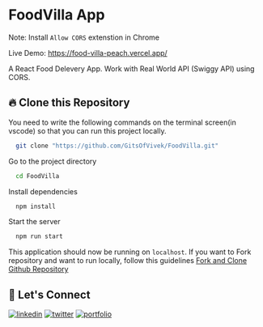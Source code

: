# FoodVilla App

Note: Install `Allow CORS` extenstion in Chrome

Live Demo: https://food-villa-peach.vercel.app/

A React Food Delevery App.
Work with Real World API (Swiggy API) using CORS.
  
  
  ## 🔥 Clone this Repository
You need to write the following commands on the terminal screen(in vscode) so that you can run this project locally.

```bash
  git clone "https://github.com/GitsOfVivek/FoodVilla.git"
```
Go to the project directory

```bash
  cd FoodVilla
```
Install dependencies
```bash
  npm install
```
Start the server
```bash
  npm run start
```

This application should now be running on `localhost`. If you want to Fork repository and want to run locally, follow this guidelines [Fork and Clone Github Repository](https://docs.github.com/en/get-started/quickstart/fork-a-repo)

## 🔗 Let's Connect
[![linkedin](https://img.shields.io/badge/LinkedIn-0077B5?style=for-the-badge&logo=linkedin&logoColor=white)](https://www.linkedin.com/in/vivek9999/)
[![twitter](https://img.shields.io/badge/Twitter-1DA1F2?style=for-the-badge&logo=twitter&logoColor=white)](https://twitter.com/V1V3K__)
[![portfolio](https://img.shields.io/badge/my_portfolio-000?style=for-the-badge&logo=ko-fi&logoColor=white)](https://thevivek.ml/)

